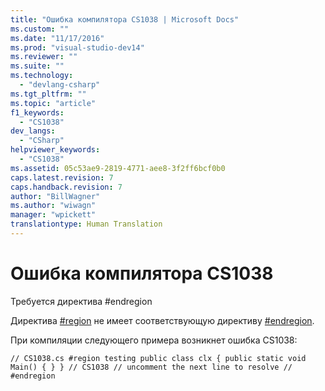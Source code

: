 ```yaml
---
title: "Ошибка компилятора CS1038 | Microsoft Docs"
ms.custom: ""
ms.date: "11/17/2016"
ms.prod: "visual-studio-dev14"
ms.reviewer: ""
ms.suite: ""
ms.technology: 
  - "devlang-csharp"
ms.tgt_pltfrm: ""
ms.topic: "article"
f1_keywords: 
  - "CS1038"
dev_langs: 
  - "CSharp"
helpviewer_keywords: 
  - "CS1038"
ms.assetid: 05c53ae9-2819-4771-aee8-3f2ff6bcf0b0
caps.latest.revision: 7
caps.handback.revision: 7
author: "BillWagner"
ms.author: "wiwagn"
manager: "wpickett"
translationtype: Human Translation
---
```

# Ошибка компилятора CS1038
Требуется директива \#endregion  
  
 Директива [\#region](../../csharp/language-reference/preprocessor-directives/preprocessor-region.md) не имеет соответствующую директиву [\#endregion](../../csharp/language-reference/preprocessor-directives/preprocessor-endregion.md).  
  
 При компиляции следующего примера возникнет ошибка CS1038:  
  
```  
// CS1038.cs #region testing public class clx { public static void Main() { } } // CS1038 // uncomment the next line to resolve // #endregion  
```